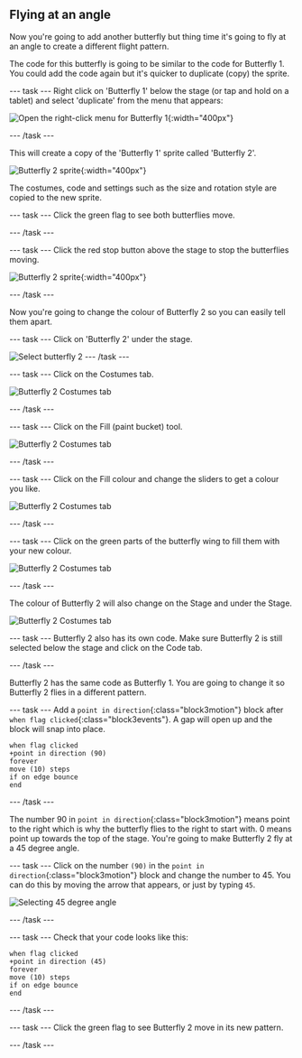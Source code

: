 ## Flying at an angle

Now you're going to add another butterfly but thing time it's going to fly at an angle to create a different flight pattern. 

The code for this butterfly is going to be similar to the code for Butterfly 1. You could add the code again but it's quicker to duplicate (copy) the sprite. 

--- task ---
Right click on 'Butterfly 1' below the stage (or tap and hold on a tablet) and select 'duplicate' from the menu that appears:

![Open the right-click menu for Butterfly 1](images/butterfly-duplicate.png){:width="400px"}

--- /task ---

This will create a copy of the 'Butterfly 1' sprite called 'Butterfly 2'. 

![Butterfly 2 sprite](images/butterfly-butterfly-2.png){:width="400px"}

The costumes, code and settings such as the size and rotation style are copied to the new sprite. 

--- task ---
Click the green flag to see both butterflies move. 

--- /task ---

--- task ---
Click the red stop button above the stage to stop the butterflies moving. 

![Butterfly 2 sprite](images/butterfly-stop.png){:width="400px"}

--- /task ---

Now you're going to change the colour of Butterfly 2 so you can easily tell them apart. 

--- task ---
Click on 'Butterfly 2' under the stage.

![Select butterfly 2](images/butterfly-2-under-stage.png)
--- /task ---

--- task ---
Click on the Costumes tab. 

![Butterfly 2 Costumes tab](images/butterfly-costumes-2.png)

--- /task ---

--- task ---
Click on the Fill (paint bucket) tool.  

![Butterfly 2 Costumes tab](images/butterfly-fill-tool.png)

--- /task ---

--- task ---
Click on the Fill colour and change the sliders to get a colour you like. 

![Butterfly 2 Costumes tab](images/butterfly-fill-colour.png)

--- /task ---

--- task ---
Click on the green parts of the butterfly wing to fill them with your new colour. 

![Butterfly 2 Costumes tab](images/butterfly-fill-wings.png)

--- /task ---

The colour of Butterfly 2 will also change on the Stage and under the Stage. 

![Butterfly 2 Costumes tab](images/butterfly-colour-changed.png)

--- task ---
Butterfly 2 also has its own code. Make sure Butterfly 2 is still selected below the stage and click on the Code tab. 

--- /task ---

Butterfly 2 has the same code as Butterfly 1. You are going to change it so Butterfly 2 flies in a different pattern.

--- task ---
Add a `point in direction`{:class="block3motion"} block after `when flag clicked`{:class="block3events"}. A gap will open up and the block will snap into place.

```blocks3
when flag clicked
+point in direction (90)
forever
move (10) steps
if on edge bounce
end
```

--- /task ---

The number 90 in `point in direction`{:class="block3motion"} means point to the right which is why the butterfly flies to the right to start with. 0 means point up towards the top of the stage. You're going to make Butterfly 2 fly at a 45 degree angle. 

--- task ---
Click on the number `(90)` in the `point in direction`{:class="block3motion"} block and change the number to 45. You can do this by moving the arrow that appears, or just by typing `45`.

![Selecting 45 degree angle](images/butterfly-set-angle.png)

--- /task ---

--- task ---
Check that your code looks like this:

```blocks3
when flag clicked
+point in direction (45)
forever
move (10) steps
if on edge bounce
end
```
--- /task ---

--- task ---
Click the green flag to see Butterfly 2 move in its new pattern.

--- /task ---
